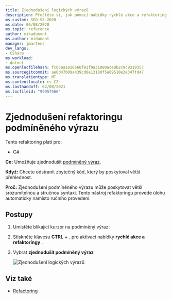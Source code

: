 ```yaml
---
title: Zjednodušení logických výrazů
description: Přečtěte si, jak pomocí nabídky rychlé akce a refaktoring zjednodušit podmíněný výraz.
ms.custom: SEO-VS-2020
ms.date: 06/08/2020
ms.topic: reference
author: mikadumont
ms.author: midumont
manager: jmartens
dev_langs:
- CSharp
ms.workload:
- dotnet
ms.openlocfilehash: fc05aa1026560f91f9a31080ace0b2c9c9319357
ms.sourcegitcommit: ae6d47b09a439cd0e13180f5e89510e3e347fd47
ms.translationtype: MT
ms.contentlocale: cs-CZ
ms.lasthandoff: 02/08/2021
ms.locfileid: "99957566"
---
```

# <a name="simplify-conditional-expression-refactoring"></a>Zjednodušení refaktoringu podmíněného výrazu

Tento refaktoring platí pro:

- C#

**Co:** Umožňuje zjednodušit [podmíněný výraz](/dotnet/csharp/language-reference/operators/conditional-operator).

**Když:** Chcete odstranit zbytečný kód, který by poskytoval větší přehlednost.

**Proč:** Zjednodušení podmíněného výrazu může poskytovat větší srozumitelnou a stručnou syntaxi. Tento nástroj refaktoringu provede úlohu automaticky namísto ručního provedení.

## <a name="how-to"></a>Postupy

1. Umístěte blikající kurzor na podmíněný výraz:

2. Stiskněte klávesu **CTRL** + **.** pro aktivaci nabídky **rychlé akce a refaktoringy** .

3. Vybrat **zjednodušit podmíněný výraz**

    ![Zjednodušení logických výrazů](media/simplify-conditional-expression.png)

## <a name="see-also"></a>Viz také

- [Refactoring](../refactoring-in-visual-studio.md)